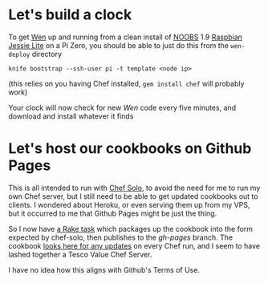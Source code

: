 # Let's build a clock

To get [Wen](http://sam.pikesley.org/projects/wen/) up and running from a clean install of [NOOBS](https://www.raspberrypi.org/downloads/noobs/) 1.9 [Raspbian Jessie Lite](https://www.raspberrypi.org/downloads/raspbian/) on a Pi Zero, you should be able to just do this from the `wen-deploy` directory

    knife bootstrap --ssh-user pi -t template <node ip>

(this relies on you having Chef installed, `gem install chef` will probably work)

Your clock will now check for new _Wen_ code every five minutes, and download and install whatever it finds

# Let's host our cookbooks on Github Pages

This is all intended to run with [Chef Solo](https://docs.chef.io/chef_solo.html), to avoid the need for me to run my own Chef server, but I still need to be able to get updated cookbooks out to clients. I wondered about Heroku, or even serving them up from my VPS, but it occurred to me that Github Pages might be just the thing.

So I now have [a Rake task](https://github.com/pikesley/cookbooks/blob/gh-pages/wen-deploy/Rakefile#L8-L19) which packages up the cookbook into the form expected by chef-solo, then publishes to the _gh-pages_ branch. The cookbook [looks here for any updates](https://github.com/pikesley/cookbooks/blob/313193191d45ab7f8eeec2031ac8615ce2972919/wen-deploy/templates/default/solo.rb.erb#L1) on every Chef run, and I seem to have lashed together a Tesco Value Chef Server.

I have no idea how this aligns with Github's Terms of Use.
